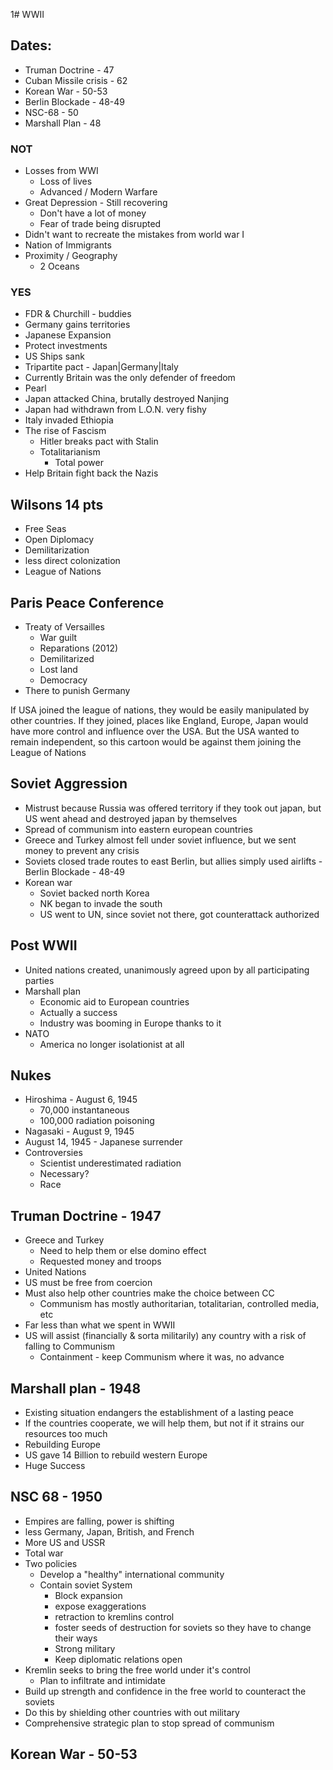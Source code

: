 1# WWII

## Dates:
 - Truman Doctrine - 47
 - Cuban Missile crisis - 62
 - Korean War - 50-53
 - Berlin Blockade - 48-49
 - NSC-68 - 50
 - Marshall Plan - 48


### NOT
 - Losses from WWI
   - Loss of lives
   - Advanced / Modern Warfare
 - Great Depression - Still recovering
   - Don't have a lot of money
   - Fear of trade being disrupted
 - Didn't want to recreate the mistakes from world war I
 - Nation of Immigrants
 - Proximity / Geography
   - 2 Oceans

### YES
 - FDR & Churchill - buddies
 - Germany gains territories
 - Japanese Expansion
 - Protect investments
 - US Ships sank
 - Tripartite pact - Japan|Germany|Italy
 - Currently Britain was the only defender of freedom
 - Pearl
 - Japan attacked China, brutally destroyed Nanjing
 - Japan had withdrawn from L.O.N. very fishy
 - Italy invaded Ethiopia
 - The rise of Fascism
   - Hitler breaks pact with Stalin
   - Totalitarianism
     - Total power
 - Help Britain fight back the Nazis

## Wilsons 14 pts
 - Free Seas
 - Open Diplomacy
 - Demilitarization
 - less direct colonization
 - League of Nations

## Paris Peace Conference
 - Treaty of Versailles
   - War guilt
   - Reparations (2012)
   - Demilitarized
   - Lost land
   - Democracy
 - There to punish Germany

If USA joined the league of nations, they would be easily manipulated by other countries. If they joined, places like England, Europe, Japan would have more control and influence over the USA. But the USA wanted to remain independent, so this cartoon would be against them joining the League of Nations

## Soviet Aggression
 - Mistrust because Russia was offered territory if they took out japan, but US went ahead and destroyed japan by themselves
 - Spread of communism into eastern european countries
 - Greece and Turkey almost fell under soviet influence, but we sent money to prevent any crisis
 - Soviets closed trade routes to east Berlin, but allies simply used airlifts - Berlin Blockade - 48-49
 - Korean war
   - Soviet backed north Korea
   - NK began to invade the south
   - US went to UN, since soviet not there, got counterattack authorized

## Post WWII
 - United nations created, unanimously agreed upon by all participating parties
 - Marshall plan
   - Economic aid to European countries
   - Actually a success
   - Industry was booming in Europe thanks to it
 - NATO
   - America no longer isolationist at all

## Nukes
 - Hiroshima - August 6, 1945
   - 70,000 instantaneous
   - 100,000 radiation poisoning
 - Nagasaki - August 9, 1945
 - August 14, 1945 - Japanese surrender
 - Controversies
   - Scientist underestimated radiation
   - Necessary?
   - Race

## Truman Doctrine - 1947
 - Greece and Turkey
   - Need to help them or else domino effect
   - Requested money and troops
 - United Nations
 - US must be free from coercion
 - Must also help other countries make the choice between CC
   - Communism has mostly authoritarian, totalitarian, controlled media, etc
 - Far less than what we spent in WWII
 - US will assist (financially & sorta militarily) any country with a risk of falling to Communism
   - Containment - keep Communism where it was, no advance

## Marshall plan - 1948
 - Existing situation endangers the establishment of a lasting peace
 - If the countries cooperate, we will help them, but not if it strains our resources too much
 - Rebuilding Europe
 - US gave 14 Billion to rebuild western Europe
 - Huge Success

## NSC 68 - 1950
 - Empires are falling, power is shifting
 - less Germany, Japan, British, and French
 - More US and USSR
 - Total war
 - Two policies
   - Develop a "healthy" international community
   - Contain soviet System
     - Block expansion
     - expose exaggerations
     - retraction to kremlins control
     - foster seeds of destruction for soviets so they have to change their ways
     - Strong military
     - Keep diplomatic relations open
 - Kremlin seeks to bring the free world under it's control
   - Plan to infiltrate and intimidate
 - Build up strength and confidence in the free world to counteract the soviets
 - Do this by shielding other countries with out military
 - Comprehensive strategic plan to stop spread of communism

## Korean War - 50-53
